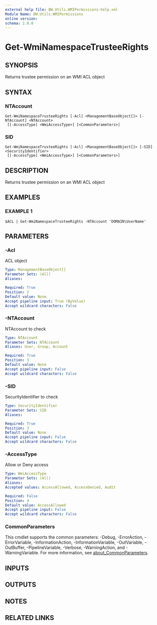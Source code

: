 ```yaml
---
external help file: BW.Utils.WMIPermissions-help.xml
Module Name: BW.Utils.WMIPermissions
online version:
schema: 2.0.0
---
```


# Get-WmiNamespaceTrusteeRights

## SYNOPSIS
Returns trustee permission on an WMI ACL object

## SYNTAX

### NTAccount
```
Get-WmiNamespaceTrusteeRights [-Acl] <ManagementBaseObject[]> [-NTAccount] <NTAccount>
 [[-AccessType] <WmiAccessType>] [<CommonParameters>]
```

### SID
```
Get-WmiNamespaceTrusteeRights [-Acl] <ManagementBaseObject[]> [-SID] <SecurityIdentifier>
 [[-AccessType] <WmiAccessType>] [<CommonParameters>]
```

## DESCRIPTION
Returns trustee permission on an WMI ACL object

## EXAMPLES

### EXAMPLE 1
```
$ACL | Get-WmiNamespaceTrusteeRights -NTAccount 'DOMAIN\UserName'
```

## PARAMETERS

### -Acl
ACL object

```yaml
Type: ManagementBaseObject[]
Parameter Sets: (All)
Aliases:

Required: True
Position: 2
Default value: None
Accept pipeline input: True (ByValue)
Accept wildcard characters: False
```

### -NTAccount
NTAccount to check

```yaml
Type: NTAccount
Parameter Sets: NTAccount
Aliases: User, Group, Account

Required: True
Position: 3
Default value: None
Accept pipeline input: False
Accept wildcard characters: False
```

### -SID
SecurityIdentifier to check

```yaml
Type: SecurityIdentifier
Parameter Sets: SID
Aliases:

Required: True
Position: 3
Default value: None
Accept pipeline input: False
Accept wildcard characters: False
```

### -AccessType
Allow or Deny access

```yaml
Type: WmiAccessType
Parameter Sets: (All)
Aliases:
Accepted values: AccessAllowed, AccessDenied, Audit

Required: False
Position: 4
Default value: AccessAllowed
Accept pipeline input: False
Accept wildcard characters: False
```

### CommonParameters
This cmdlet supports the common parameters: -Debug, -ErrorAction, -ErrorVariable, -InformationAction, -InformationVariable, -OutVariable, -OutBuffer, -PipelineVariable, -Verbose, -WarningAction, and -WarningVariable. For more information, see [about_CommonParameters](http://go.microsoft.com/fwlink/?LinkID=113216).

## INPUTS

## OUTPUTS

## NOTES

## RELATED LINKS
